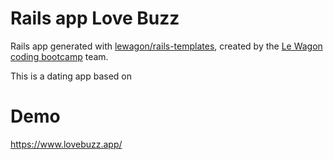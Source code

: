 # Rails app Love Buzz

Rails app generated with [lewagon/rails-templates](https://github.com/lewagon/rails-templates), created by the [Le Wagon coding bootcamp](https://www.lewagon.com) team.


This is a dating app based on 

# Demo
https://www.lovebuzz.app/
